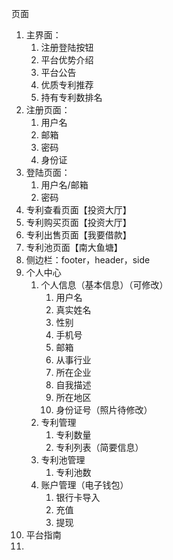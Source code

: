 页面

1. 主界面：
   1. 注册登陆按钮
   2. 平台优势介绍
   3. 平台公告
   4. 优质专利推荐
   5. 持有专利数排名
2. 注册页面：
   1. 用户名
   2. 邮箱
   3. 密码
   4. 身份证
3. 登陆页面：
   1. 用户名/邮箱
   2. 密码
4. 专利查看页面【投资大厅】
5. 专利购买页面【投资大厅】
6. 专利出售页面【我要借款】
7. 专利池页面【南大鱼塘】
8. 侧边栏：footer，header，side
9. 个人中心
   1. 个人信息（基本信息）（可修改）
      1. 用户名
      2. 真实姓名
      3. 性别
      4. 手机号
      5. 邮箱
      6. 从事行业
      7. 所在企业
      8. 自我描述
      9. 所在地区
      10. 身份证号（照片待修改）
   2. 专利管理
      1. 专利数量
      2. 专利列表（简要信息）
   3. 专利池管理
      1. 专利池数
   4. 账户管理（电子钱包）
      1. 银行卡导入
      2. 充值
      3. 提现
10. 平台指南
11. 